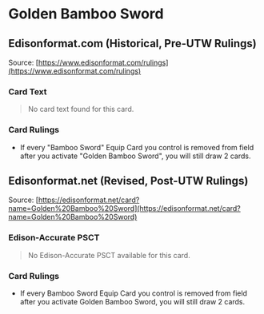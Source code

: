 # Golden Bamboo Sword

## Edisonformat.com (Historical, Pre-UTW Rulings)

Source: [https://www.edisonformat.com/rulings](https://www.edisonformat.com/rulings)

### Card Text

> No card text found for this card.

### Card Rulings

*   If every "Bamboo Sword" Equip Card you control is removed from field after you activate "Golden Bamboo Sword", you will still draw 2 cards.

## Edisonformat.net (Revised, Post-UTW Rulings)

Source: [https://edisonformat.net/card?name=Golden%20Bamboo%20Sword](https://edisonformat.net/card?name=Golden%20Bamboo%20Sword)

### Edison-Accurate PSCT

> No Edison-Accurate PSCT available for this card.

### Card Rulings

*   If every Bamboo Sword Equip Card you control is removed from field after you activate Golden Bamboo Sword, you will still draw 2 cards.
            